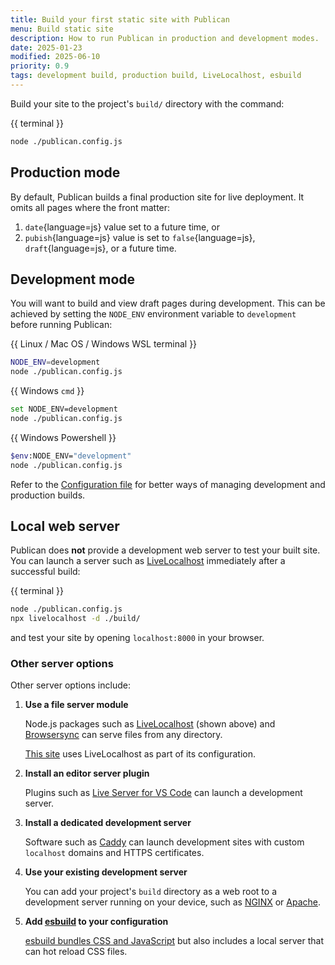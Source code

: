 ```yaml
---
title: Build your first static site with Publican
menu: Build static site
description: How to run Publican in production and development modes.
date: 2025-01-23
modified: 2025-06-10
priority: 0.9
tags: development build, production build, LiveLocalhost, esbuild
---
```


Build your site to the project's `build/` directory with the command:

{{ terminal }}
```bash
node ./publican.config.js
```


## Production mode

By default, Publican builds a final production site for live deployment. It omits all pages where the front matter:

1. `date`{language=js} value set to a future time, or
1. `pubish`{language=js} value is set to `false`{language=js}, `draft`{language=js}, or a future time.


## Development mode

You will want to build and view draft pages during development. This can be achieved by setting the `NODE_ENV` environment variable to `development` before running Publican:

{{ Linux / Mac OS / Windows WSL terminal }}
```bash
NODE_ENV=development
node ./publican.config.js
```

{{ Windows `cmd` }}
```bash
set NODE_ENV=development
node ./publican.config.js
```

{{ Windows Powershell }}
```bash
$env:NODE_ENV="development"
node ./publican.config.js
```

Refer to the [Configuration file](--ROOT--docs/setup/configuration/) for better ways of managing development and production builds.


## Local web server

Publican does **not** provide a development web server to test your built site. You can launch a server such as [LiveLocalhost](https://www.npmjs.com/package/livelocalhost) immediately after a successful build:

{{ terminal }}
```bash
node ./publican.config.js
npx livelocalhost -d ./build/
```

and test your site by opening `localhost:8000` in your browser.


### Other server options

Other server options include:

1. **Use a file server module**

   Node.js packages such as [LiveLocalhost](https://www.npmjs.com/package/livelocalhost) (shown above) and [Browsersync](https://browsersync.io/) can serve files from any directory.

   [This site](https://github.com/craigbuckler/publican.dev) uses LiveLocalhost as part of its configuration.

1. **Install an editor server plugin**

   Plugins such as [Live Server for VS Code](https://marketplace.visualstudio.com/items?itemName=ritwickdey.LiveServer) can launch a development server.

1. **Install a dedicated development server**

   Software such as [Caddy](https://caddyserver.com/) can launch development sites with custom `localhost` domains and HTTPS certificates.

1. **Use your existing development server**

   You can add your project's `build` directory as a web root to a development server running on your device, such as [NGINX](https://nginx.org/) or [Apache](https://httpd.apache.org/).

1. **Add [esbuild](https://esbuild.github.io/) to your configuration**

   [esbuild bundles CSS and JavaScript](--ROOT--docs/recipe/build/esbuild/) but also includes a local server that can hot reload CSS files.
